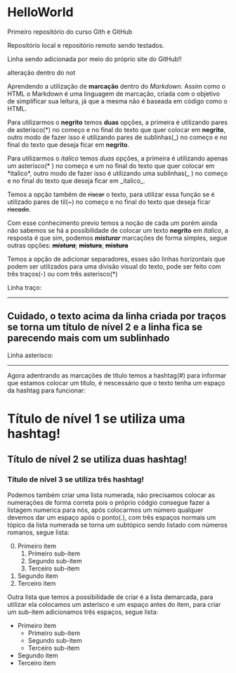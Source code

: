 # HelloWorld

Primeiro repositório do curso Gith e GitHub

Repositório local e repositório remoto sendo testados.

Linha sendo adicionada por meio do próprio site do GitHub!!

alteração dentro do not

Aprendendo a utilização de **marcação** dentro do _Markdown_.
Assim como o HTML o Markdown é uma linguagem de marcação, criada com o objetivo de simplificar sua leitura, já que a mesma não é baseada em código como o HTML.

Para utilizarmos o **negrito** temos **duas** opções, a primeira é utilizando pares de asterisco(\*) no começo e no final do texto que quer colocar em **negrito**, outro modo de fazer isso é utilizando pares de sublinhas(\_) no começo e no final do texto que deseja ficar em **negrito**.

Para utilizarmos o _italico_ temos _duas_ opções, a primeira é utilizando apenas um asterisco(* ) no começo e um no final do texto que quer colocar em *italico\*, outro modo de fazer isso é utilizando uma sublinhas(_ ) no começo e no final do texto que deseja ficar em \_italico_.

Temos a opção também de ~~riscar~~ o texto, para utilizar essa função se é utilizado pares de til(~) no começo e no final do texto que deseja ficar ~~riscado~~.

Com esse conhecimento previo temos a noção de cada um porém ainda não sabemos se há a possíbilidade de colocar um texto **negrito** em _italico_, a resposta é que sim, podemos _**misturar**_ marcações de forma simples, segue outras opções: _~~**mistura**~~_; ~~**mistura**~~; ~~**mistura**~~

Temos a opção de adicionar separadores, esses são linhas horizontais que podem ser utilizados para uma divisão visual do texto, pode ser feito com três traços(-) ou com três asterisco(\*)

Linha traço:

---

## Cuidado, o texto acima da linha criada por traços se torna um título de nível 2 e a linha fica se parecendo mais com um sublinhado

Linha asterisco:

---

Agora adentrando as marcações de título temos a hashtag(#) para informar que estamos colocar um título, é nescessário que o texto tenha um espaço da hashtag para funcionar:

# Título de nível 1 se utiliza uma hashtag!

## Título de nível 2 se utiliza duas hashtag!

### Título de nível 3 se utiliza três hashtag!

Podemos também criar uma lista numerada, não precisamos colocar as numerações de forma correta pois o próprio códgio consegue fazer a listagem numerica para nós, após colocarmos um número qualquer devemos dar um espaço após o ponto(.), com três espaços normais um tópico da lista numerada se torna um subtópico sendo listado com números romanos, segue lista:

0. Primeiro item
   1. Primeiro sub-item
   1. Segundo sub-item
   1. Terceiro sub-item
0. Segundo item
0. Terceiro item

Outra lista que temos a possibilidade de criar é a lista demarcada, para utilizar ela colocamos um asterisco e um espaço antes do item, para criar um sub-item adicionamos três espaços, segue lista:

* Primeiro item
   * Primeiro sub-item
   * Segundo sub-item
   * Terceiro sub-item
* Segundo item
* Terceiro item